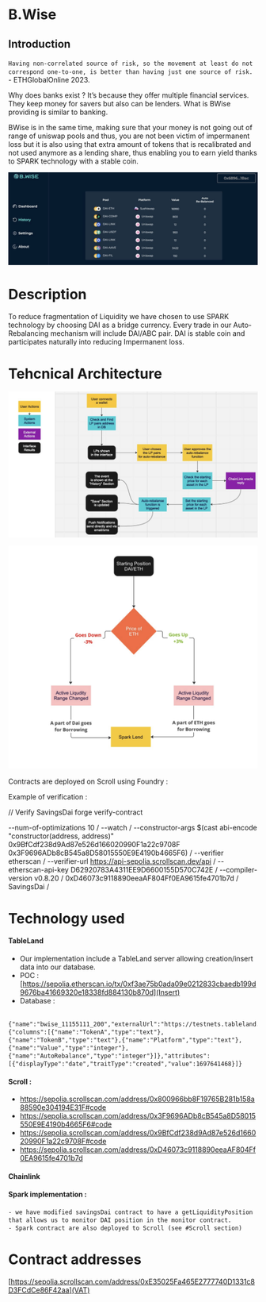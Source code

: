# B.Wise

## Introduction

`Having non-correlated source of risk, so the movement at least do not correspond one-to-one, is better than having just one source of risk.`  -  ETHGlobalOnline 2023.

Why does banks exist ? It’s because they offer multiple financial services. They keep money for savers but also can be lenders. What is BWise providing is similar to banking.

BWise is in the same time, making sure that your money is not going out of range of uniswap pools and thus, you are not been victim of impermanent loss but it is also using that extra amount of tokens that is recalibrated and not used anymore as a lending share, thus enabling you to earn yield thanks to SPARK technology with a stable coin.


![Solution](./docs/BWise.png)


# Description 

To reduce fragmentation of Liquidity we have chosen to use SPARK technology by choosing DAI as a bridge currency. Every trade in our Auto-Rebalancing mechanism will include DAI/ABC pair. 
DAI is stable coin and participates naturally into reducing Impermanent loss.


# Tehcnical Architecture 

![diagram](./docs/Logic.png)

![rebalance](./docs/Rebalance.png)


Contracts are deployed on Scroll using Foundry :

Example of verification : 

// Verify SavingsDai forge verify-contract

  --num-of-optimizations 10 /
  --watch /
  --constructor-args $(cast abi-encode "constructor(address, address)" 0x9BfCdf238d9Ad87e526d166020990F1a22c9708F 0x3F9696ADb8cB545a8D58015550E9E4190b4665F6) /
  --verifier etherscan / 
  --verifier-url https://api-sepolia.scrollscan.dev/api / 
  --etherscan-api-key D62920783A4311EE9D6600155D570C742E / 
  --compiler-version v0.8.20 / 
  0xD46073c9118890eeaAF804Ff0EA9615fe4701b7d / 
  SavingsDai /




# Technology used 

#### TableLand

  - Our implementation include a TableLand server allowing creation/insert data into our database.
  - POC : [https://sepolia.etherscan.io/tx/0xf3ae75b0ada09e0212833cbaedb199d9676ba41669320e18338fd884130b870d](Insert)
  - Database : 

``` 
 {"name":"bwise_11155111_200","externalUrl":"https://testnets.tableland.network/api/v1/tables/11155111/200","animationUrl":"https://tables.testnets.tableland.xyz/11155111/200.html","image":"https://tables.testnets.tableland.xyz/11155111/200.svg","schema":{"columns":[{"name":"TokenA","type":"text"},{"name":"TokenB","type":"text"},{"name":"Platform","type":"text"},{"name":"Value","type":"integer"},{"name":"AutoRebalance","type":"integer"}]},"attributes":[{"displayType":"date","traitType":"created","value":1697641468}]}

```

#### Scroll :


- https://sepolia.scrollscan.com/address/0x800966bb8F19765B281b158a88590e304194E31F#code
- https://sepolia.scrollscan.com/address/0x3F9696ADb8cB545a8D58015550E9E4190b4665F6#code
- https://sepolia.scrollscan.com/address/0x9BfCdf238d9Ad87e526d166020990F1a22c9708F#code
- https://sepolia.scrollscan.com/address/0xD46073c9118890eeaAF804Ff0EA9615fe4701b7d


#### Chainlink

#### Spark implementation :
    - we have modified savingsDai contract to have a getLiquidityPosition that allows us to monitor DAI position in the monitor contract. 
    - Spark contract are also deployed to Scroll (see #Scroll section) 




# Contract addresses 

[https://sepolia.scrollscan.com/address/0xE35025Fa465E2777740D1331c8D3FCdCe86F42aa](VAT) 






